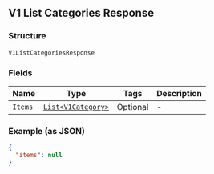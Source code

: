 ## V1 List Categories Response

### Structure

`V1ListCategoriesResponse`

### Fields

| Name | Type | Tags | Description |
|  --- | --- | --- | --- |
| `Items` | [`List<V1Category>`](/doc/models/v1-category.md) | Optional | - |

### Example (as JSON)

```json
{
  "items": null
}
```

